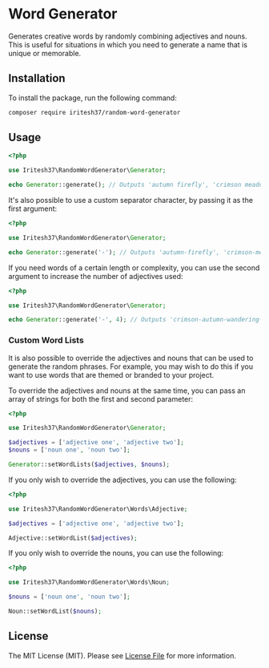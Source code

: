 # Word Generator

Generates creative words by randomly combining adjectives and nouns. 
This is useful for situations in which you need to generate a name that is unique or memorable.

## Installation

To install the package, run the following command:
```bash 
composer require iritesh37/random-word-generator
```

## Usage

```php
<?php

use Iritesh37\RandomWordGenerator\Generator;

echo Generator::generate(); // Outputs 'autumn firefly', 'crimson meadow', etc.

```

It's also possible to use a custom separator character, by passing it as the first argument:
```php
<?php

use Iritesh37\RandomWordGenerator\Generator;

echo Generator::generate('-'); // Outputs 'autumn-firefly', 'crimson-meadow', etc.

```

If you need words of a certain length or complexity, you can use the second argument to increase the number of adjectives used:
```php
<?php

use Iritesh37\RandomWordGenerator\Generator;

echo Generator::generate('-', 4); // Outputs 'crimson-autumn-wandering-firefly', etc.

```

### Custom Word Lists

It is also possible to override the adjectives and nouns that can be used to generate the random phrases. For example, you may wish to do this if you want to use words that are themed or branded to your project.

To override the adjectives and nouns at the same time, you can pass an array of strings for both the first and second parameter:

```php
<?php

use Iritesh37\RandomWordGenerator\Generator;

$adjectives = ['adjective one', 'adjective two'];
$nouns = ['noun one', 'noun two'];

Generator::setWordLists($adjectives, $nouns);
```

If you only wish to override the adjectives, you can use the following:

```php
<?php

use Iritesh37\RandomWordGenerator\Words\Adjective;

$adjectives = ['adjective one', 'adjective two'];

Adjective::setWordList($adjectives);
```

If you only wish to override the nouns, you can use the following:

```php
<?php

use Iritesh37\RandomWordGenerator\Words\Noun;

$nouns = ['noun one', 'noun two'];

Noun::setWordList($nouns);
```
## License

The MIT License (MIT). Please see [License File](LICENSE.md) for more information.